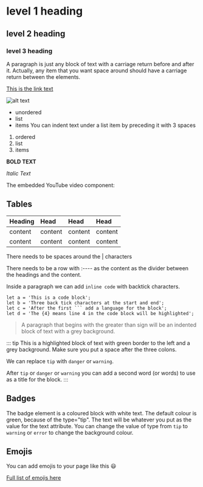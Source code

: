 # level 1 heading

## level 2 heading

### level 3 heading

A paragraph is just any block of text with a carriage return before and after it. Actually, any item that you want space around should have a carriage return between the elements.

[This is the link text](http://www.example.com)

![alt text](http://picsum.photos/300/300)

- unordered
- list
- items
   You can indent text under a list item by preceding it with 3 spaces

1. ordered
2. list
3. items

**BOLD TEXT**

_Italic Text_

The embedded YouTube video component:

<YouTube
  title="the title for the embedded youtube video"
  url="https://www.youtube,.com/embed/unique-video-id"
/>

## Tables

| Heading | Head    | Head    | Head    |
| :------ | :------ | :------ | :------ |
| content | content | content | content |
| content | content | content | content |

There needs to be spaces around the | characters

There needs to be a row with :---- as the content as the divider between the headings and the content.

Inside a paragraph we can add `inline code` with backtick characters.

````js{4}
let a = 'This is a code block';
let b = 'Three back tick characters at the start and end';
let c = 'After the first ``` add a language for the block';
let d = 'The {4} means line 4 in the code block will be highlighted';
````

> A paragraph that begins with the greater than sign will be an indented block of text with a grey background.

::: tip
This is a highlighted block of text with green border to the left and a grey background. Make sure you put a space after the three colons.

We can replace `tip` with `danger` or `warning`.

After `tip` or `danger` or `warning` you can add a second word (or words) to use as a title for the block.
:::

## Badges

<Badge text="30 mins" type="tip"/>

The badge element is a coloured block with white text. The default colour is green, because of the type="tip". The text will be whatever you put as the value for the text attribute. You can change the value of type from `tip` to `warning` or `error` to change the background colour.

## Emojis

You can add emojis to your page like this :smiley:

[Full list of emojis here](https://github.com/markdown-it/markdown-it-emoji/blob/master/lib/data/full.json) 